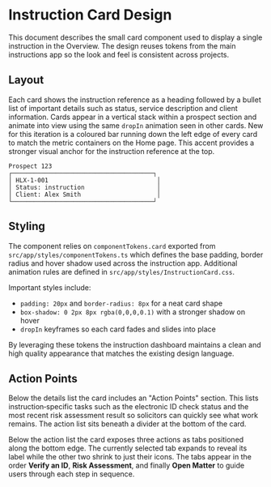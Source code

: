 # Instruction Card Design

This document describes the small card component used to display a single instruction in the Overview. The design reuses tokens from the main instructions app so the look and feel is consistent across projects.

## Layout

Each card shows the instruction reference as a heading followed by a bullet list of important details such as status, service description and client information. Cards appear in a vertical stack within a prospect section and animate into view using the same `dropIn` animation seen in other cards. New for this iteration is a coloured bar running down the left edge of every card to match the metric containers on the Home page. This accent provides a stronger visual anchor for the instruction reference at the top.

```
Prospect 123
┌───────────────────────────────────────┐
│ HLX-1-001                              │
│ Status: instruction                    │
│ Client: Alex Smith                     │
└───────────────────────────────────────┘
```

## Styling

The component relies on `componentTokens.card` exported from `src/app/styles/componentTokens.ts` which defines the base padding, border radius and hover shadow used across the instruction app. Additional animation rules are defined in `src/app/styles/InstructionCard.css`.

Important styles include:

- `padding: 20px` and `border-radius: 8px` for a neat card shape
- `box-shadow: 0 2px 8px rgba(0,0,0,0.1)` with a stronger shadow on hover
- `dropIn` keyframes so each card fades and slides into place

By leveraging these tokens the instruction dashboard maintains a clean and high quality appearance that matches the existing design language.

## Action Points

Below the details list the card includes an "Action Points" section. This lists
instruction‑specific tasks such as the electronic ID check status and the most
recent risk assessment result so solicitors can quickly see what work remains.
The action list sits beneath a divider at the bottom of the card.

Below the action list the card exposes three actions as tabs positioned along
the bottom edge. The currently selected tab expands to reveal its label while
the other two shrink to just their icons. The tabs appear in the order
**Verify an ID**, **Risk Assessment**, and finally **Open Matter** to guide users
through each step in sequence.